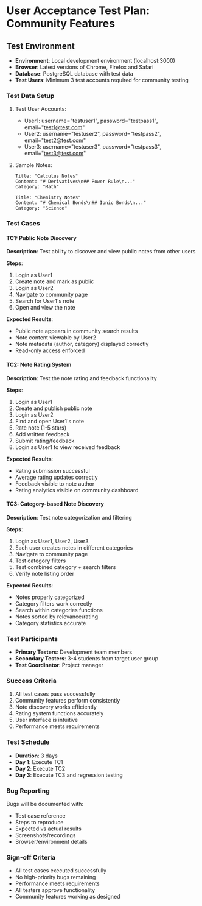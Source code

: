 # User Acceptance Test Plan: Community Features

## Test Environment
- **Environment**: Local development environment (localhost:3000)
- **Browser**: Latest versions of Chrome, Firefox and Safari
- **Database**: PostgreSQL database with test data
- **Test Users**: Minimum 3 test accounts required for community testing

### Test Data Setup
1. Test User Accounts:
   - User1: username="testuser1", password="testpass1", email="test1@test.com"
   - User2: username="testuser2", password="testpass2", email="test2@test.com" 
   - User3: username="testuser3", password="testpass3", email="test3@test.com"

2. Sample Notes:
   ```
   Title: "Calculus Notes"
   Content: "# Derivatives\n## Power Rule\n..."
   Category: "Math"
   ```
   ```
   Title: "Chemistry Notes" 
   Content: "# Chemical Bonds\n## Ionic Bonds\n..."
   Category: "Science"
   ```

### Test Cases

#### TC1: Public Note Discovery
**Description**: Test ability to discover and view public notes from other users

**Steps**:
1. Login as User1
2. Create note and mark as public
3. Login as User2 
4. Navigate to community page
5. Search for User1's note
6. Open and view the note

**Expected Results**:
- Public note appears in community search results
- Note content viewable by User2
- Note metadata (author, category) displayed correctly
- Read-only access enforced

#### TC2: Note Rating System
**Description**: Test the note rating and feedback functionality

**Steps**:
1. Login as User1
2. Create and publish public note
3. Login as User2
4. Find and open User1's note
5. Rate note (1-5 stars)
6. Add written feedback
7. Submit rating/feedback
8. Login as User1 to view received feedback

**Expected Results**:
- Rating submission successful
- Average rating updates correctly
- Feedback visible to note author
- Rating analytics visible on community dashboard

#### TC3: Category-based Note Discovery
**Description**: Test note categorization and filtering

**Steps**:
1. Login as User1, User2, User3
2. Each user creates notes in different categories
3. Navigate to community page
4. Test category filters
5. Test combined category + search filters
6. Verify note listing order

**Expected Results**:
- Notes properly categorized
- Category filters work correctly
- Search within categories functions
- Notes sorted by relevance/rating
- Category statistics accurate

### Test Participants
- **Primary Testers**: Development team members
- **Secondary Testers**: 3-4 students from target user group
- **Test Coordinator**: Project manager

### Success Criteria
1. All test cases pass successfully
2. Community features perform consistently
3. Note discovery works efficiently
4. Rating system functions accurately
5. User interface is intuitive
6. Performance meets requirements

### Test Schedule
- **Duration**: 3 days
- **Day 1**: Execute TC1
- **Day 2**: Execute TC2
- **Day 3**: Execute TC3 and regression testing

### Bug Reporting
Bugs will be documented with:
- Test case reference
- Steps to reproduce
- Expected vs actual results
- Screenshots/recordings
- Browser/environment details

### Sign-off Criteria
- All test cases executed successfully
- No high-priority bugs remaining
- Performance meets requirements
- All testers approve functionality
- Community features working as designed
